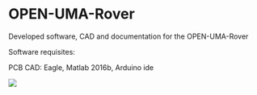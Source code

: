 # OPEN-UMA-Rover
Developed software, CAD and documentation for the OPEN-UMA-Rover

Software requisites:

PCB CAD: Eagle, Matlab 2016b, Arduino ide

![](https://github.com/spaceuma/OPEN-UMA-Rover/blob/master/Images/3.5.PNG)
